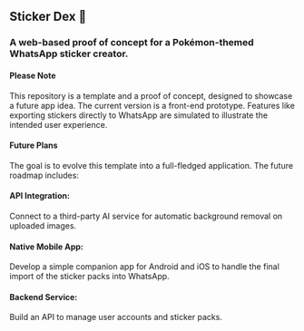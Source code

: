 ## Sticker Dex 👾
### A web-based proof of concept for a Pokémon-themed WhatsApp sticker creator.

#### Please Note
This repository is a template and a proof of concept, designed to showcase a future app idea.
The current version is a front-end prototype. Features like exporting stickers directly to WhatsApp are simulated to illustrate the intended user experience.

#### Future Plans
The goal is to evolve this template into a full-fledged application. The future roadmap includes:

#### API Integration: 
Connect to a third-party AI service for automatic background removal on uploaded images.

#### Native Mobile App: 
Develop a simple companion app for Android and iOS to handle the final import of the sticker packs into WhatsApp.

#### Backend Service: 
Build an API to manage user accounts and sticker packs.
